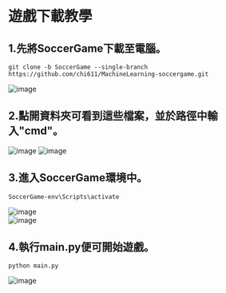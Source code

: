 # 遊戲下載教學  

## 1.先將SoccerGame下載至電腦。
```
git clone -b SoccerGame --single-branch https://github.com/chi611/MachineLearning-soccergame.git 
```
![image](https://user-images.githubusercontent.com/76472326/212313651-fbdced04-e8e4-4d93-9204-f6c700b77442.png)
  
## 2.點開資料夾可看到這些檔案，並於路徑中輸入"cmd"。  
![image](https://user-images.githubusercontent.com/76472326/212310767-e369fd0b-624d-44d3-ad25-dcd9100beac3.png)
![image](https://user-images.githubusercontent.com/76472326/212302063-10000a45-5962-4e99-8d9a-72321af43c62.png)

## 3.進入SoccerGame環境中。
```
SoccerGame-env\Scripts\activate
```
![image](https://user-images.githubusercontent.com/76472326/212302343-afbb0bcd-d7a8-48df-804b-0fb908aec821.png)  
![image](https://user-images.githubusercontent.com/76472326/212302396-2d079f01-58aa-47f7-94c5-1bf69fe9d9e7.png)

## 4.執行main.py便可開始遊戲。
```
python main.py
```
![image](https://user-images.githubusercontent.com/76472326/212302524-d021f30f-7066-4368-803a-c9a5d1f5ba62.png)
  
